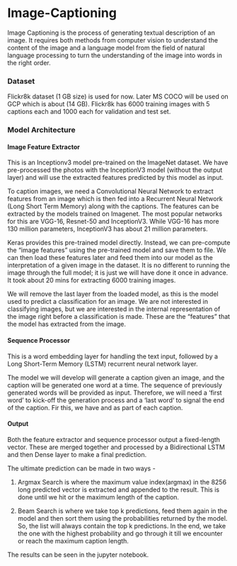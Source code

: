 # Image-Captioning

Image Captioning is the process of generating textual description of an image. It requires both methods from computer vision to understand the content of the image and a language model from the field of natural language processing to turn the understanding of the image into words in the right order. 

### Dataset

Flickr8k dataset (1 GB size) is used for now. Later MS COCO will be used on GCP which is about (14 GB). Flickr8k has 6000 training images with 5 captions each and 1000 each for validation and test set. 

### Model Architecture

#### Image Feature Extractor

This is an Inceptionv3 model pre-trained on the ImageNet dataset. We have pre-processed the photos with the InceptionV3 model (without the output layer) and will use the extracted features predicted by this model as input.

To caption images, we need a Convolutional Neural Network to extract features from an image which is then fed into a Recurrent Neural Network (Long Short Term Memory) along with the captions. The features can be extracted by the models trained on Imagenet. The most popular networks for this are VGG-16, Resnet-50 and InceptionV3. While VGG-16 has more 130 million parameters, InceptionV3 has about 21 million parameters.
 
Keras provides this pre-trained model directly. Instead, we can pre-compute the “image features” using the pre-trained model and save them to file. We can then load these features later and feed them into our model as the interpretation of a given image in the dataset. It is no different to running the image through the full model; it is just we will have done it once in advance. It took about 20 mins for extracting 6000 training images. 

We will remove the last layer from the loaded model, as this is the model used to predict a classification for an image. We are not interested in classifying images, but we are interested in the internal representation of the image right before a classification is made. These are the “features” that the model has extracted from the image.

#### Sequence Processor

This is a word embedding layer for handling the text input, followed by a Long Short-Term Memory (LSTM) recurrent neural network layer.

The model we will develop will generate a caption given an image, and the caption will be generated one word at a time. The sequence of previously generated words will be provided as input. Therefore, we will need a ‘first word’ to kick-off the generation process and a ‘last word‘ to signal the end of the caption. Fir this, we have <start> and <end> as part of each caption. 


#### Output 
Both the feature extractor and sequence processor output a fixed-length vector. These are merged together and processed by a Bidirectional LSTM and then Dense layer to make a final prediction.

The ultimate prediction can be made in two ways - 

1. Argmax Search is where the maximum value index(argmax) in the 8256 long predicted vector is extracted and appended to the result. This is done until we hit <end> or the maximum length of the caption.

2. Beam Search is where we take top k predictions, feed them again in the model and then sort them using the probabilities returned by the model. So, the list will always contain the top k predictions. In the end, we take the one with the highest probability and go through it till we encounter <end> or reach the maximum caption length.

The results can be seen in the jupyter notebook. 


